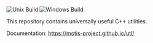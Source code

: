 ![Unix Build](https://github.com/motis-project/utl/workflows/Unix%20Build/badge.svg)
![Windows Build](https://github.com/motis-project/utl/workflows/Windows%20Build/badge.svg)

This repository contains universally useful C++ utilities.

Documentation: https://motis-project.github.io/utl/

